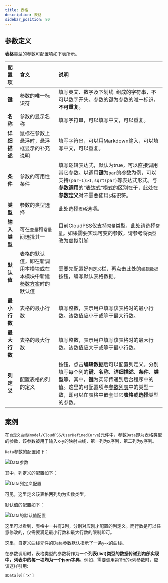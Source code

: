 ```yaml
---
title: 表格
description: 表格
sidebar_position: 80
---
```



## 参数定义

**表格**类型的参数可配置项如下表所示。

| 配置项 | 含义 | 说明 |
| :--- | :--- | :--- | 
| **键** | 参数的唯一标识符 | 填写英文、数字及下划线```_```组成的字符串，不可以数字开头。参数的键为参数的唯一标识，**不可重复**。 | 
| **名称** | 参数的显示名称 | 填写字符串，可以填写中文，可以重复。 | 
| **详细描述** | 鼠标在参数上悬浮时，悬浮框显示的补充说明 | 填写字符串，可以用Markdown输入，可以填写中文，可以重复。 |
| **条件** | 参数的可用性条件 | 填写逻辑表达式，默认为true，可以直接调用其它参数。以调用**键**为```par```的参数为例，可以支持``` (par-1)>1 ```, ```sqrt(par)```等表达式形式。与**参数调用**的[“表达式”模式](../../../parameterSystem/index.md#表达式模式)的区别在于，此处在**参数定义**时不需要使用```$```标识符。 |
| **类型** | 参数的类型选择 | 此处选择```表格```选项。 |
| **输入类型** | 可在```变量```和```常量```间选择其一 | 目前CloudPSS仅支持```常量```类型，此处请选择```常量```。如果需要实现可变的参数，请参考将```类型```改为[虚拟引脚](../virtual-pins/index.md) |
| **默认值** | 表格的默认值，即在新调用本模块或在本模块中新建[参数方案](../../../parameterCalculate/index.md)时的默认值 | 需要先配置好```列定义```栏，再点击此处的```编辑数据```按钮，编写默认表格数据。 |
| **最小行数** | 表格的最小行数 | 填写整数，表示用户填写该表格时的最小行数。该数值应小于或等于最大行数。 |
| **最大行数** | 表格的最大行数 | 填写整数，表示用户填写该表格时的最大行数。该数值应大于或等于最小行数。 |
| **列定义** | 配置表格的列的定义 | 按钮，点击**编辑数据**后可以配置列定义。分别填写每个列的**键**、**名称**、**详细描述**、**条件**、**类型**等，其中，**键**为实际传递到后台程序中的值。这里的可配置项与[参数列表](../index.md)中的类型一致，即可以在表格中嵌套其它**表格**或**选择**类型的参数。|


## 案例

在```自定义曲线```(```model/CloudPSS/UserDefinedCurve```)元件中，参数```Data```即为表格类型的参数，该参数被用于输入x-y的映射曲线，第一列为x序列，第二列为y序列。

```Data```参数的配置如下：

![Data参数](image.png)

其中，列定义的配置如下：

![Data列定义配置](image-1.png)

可见，这里定义该表格两列均为实数类型。

默认值的配置如下：

![Data的默认值配置](image-2.png)

这里可以看到，表格中一共有2列，分别对应刚才配置的列定义。而行数是可以任意修改的，仅需要满足最小行数和最大行数的限制即可。

这里，自定义曲线元件的Data参数默认指示了一条```y=x```的曲线。

在参数调用时，表格类型的参数将作为一个**列表(list)**类型的数据传递到内部实现中，列表中的每一项均为一个**json字典**。例如，需要调用第1行的x列参数时，应该这样引用:

```
$Data[0]['x']
```
